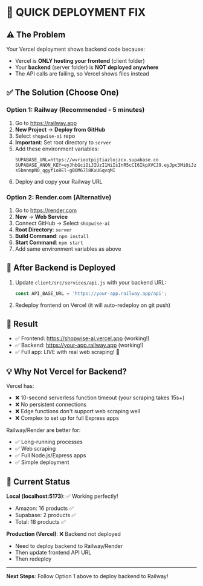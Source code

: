 # 🎯 QUICK DEPLOYMENT FIX

## ⚠️ **The Problem**
Your Vercel deployment shows backend code because:
- Vercel is **ONLY hosting your frontend** (client folder)
- Your **backend** (server folder) is **NOT deployed anywhere**
- The API calls are failing, so Vercel shows files instead

## ✅ **The Solution** (Choose One)

### **Option 1: Railway (Recommended - 5 minutes)**

1. Go to https://railway.app
2. **New Project** → **Deploy from GitHub**
3. Select `shopwise-ai` repo
4. **Important**: Set root directory to `server`
5. Add these environment variables:
   ```
   SUPABASE_URL=https://wvriootpijtiazlojzcx.supabase.co
   SUPABASE_ANON_KEY=eyJhbGciOiJIUzI1NiIsInR5cCI6IkpXVCJ9.eyJpc3MiOiJzdXBhYmFzZSIsInJlZiI6Ind2cmlvb3RwaWp0aWF6bG9qemN4Iiwicm9sZSI6ImFub24iLCJpYXQiOjE3NjA0NjI0ODQsImV4cCI6MjA3NjAzODQ4NH0.TpwPn-s5bmnmpNO_qgyf1o8El-gBOM67l8KxUGqvqMI
   ```
6. Deploy and copy your Railway URL

### **Option 2: Render.com** (Alternative)

1. Go to https://render.com
2. **New** → **Web Service**
3. Connect GitHub → Select `shopwise-ai`
4. **Root Directory**: `server`
5. **Build Command**: `npm install`
6. **Start Command**: `npm start`
7. Add same environment variables as above

## 🔄 **After Backend is Deployed**

1. Update `client/src/services/api.js` with your backend URL:
   ```javascript
   const API_BASE_URL = 'https://your-app.railway.app/api';
   ```

2. Redeploy frontend on Vercel (it will auto-redeploy on git push)

## 🎉 **Result**

- ✅ Frontend: https://shopwise-ai.vercel.app (working!)
- ✅ Backend: https://your-app.railway.app (working!)
- ✅ Full app: LIVE with real web scraping! 🚀

## 💡 **Why Not Vercel for Backend?**

Vercel has:
- ❌ 10-second serverless function timeout (your scraping takes 15s+)
- ❌ No persistent connections
- ❌ Edge functions don't support web scraping well
- ❌ Complex to set up for full Express apps

Railway/Render are better for:
- ✅ Long-running processes
- ✅ Web scraping
- ✅ Full Node.js/Express apps
- ✅ Simple deployment

## 📝 **Current Status**

**Local (localhost:5173)**: ✅ Working perfectly!
- Amazon: 16 products ✅
- Supabase: 2 products ✅
- Total: 18 products ✅

**Production (Vercel)**: ❌ Backend not deployed
- Need to deploy backend to Railway/Render
- Then update frontend API URL
- Then redeploy

---

**Next Steps**: Follow Option 1 above to deploy backend to Railway!
